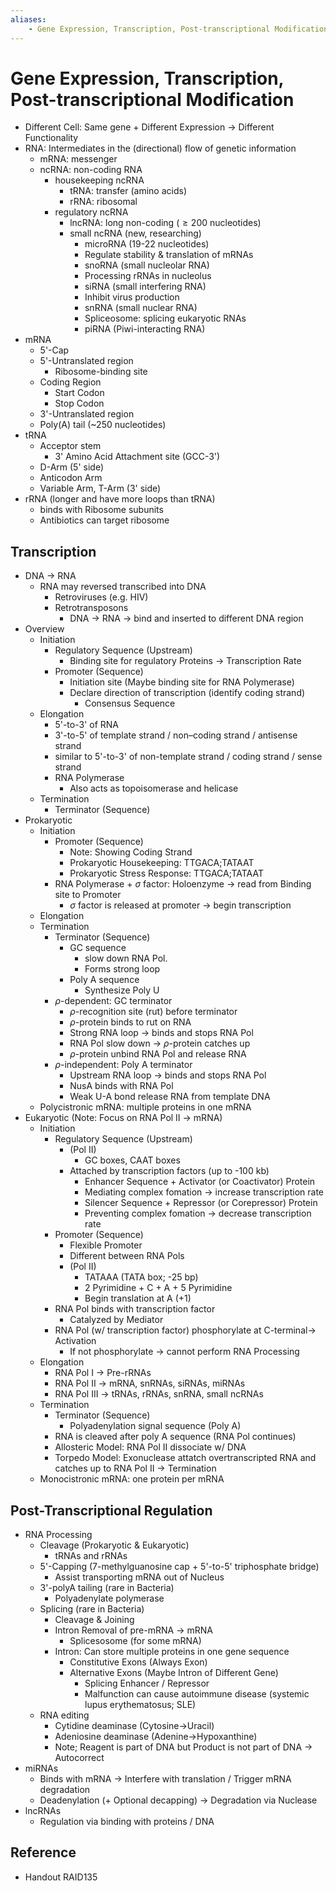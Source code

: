```yaml
---
aliases:
    - Gene Expression, Transcription, Post-transcriptional Modification
---
```


# Gene Expression, Transcription, Post-transcriptional Modification

- Different Cell: Same gene + Different Expression → Different Functionality
- RNA: Intermediates in the (directional) flow of genetic information
    - mRNA: messenger
    - ncRNA: non-coding RNA
        - housekeeping ncRNA
            - tRNA: transfer (amino acids)
            - rRNA: ribosomal
        - regulatory ncRNA
            - lncRNA: long non-coding ($\ge 200$ nucleotides)
            - small ncRNA (new, researching)
                - microRNA (19-22 nucleotides)
                - Regulate stability & translation of mRNAs
                - snoRNA (small nucleolar RNA)
                - Processing rRNAs in nucleolus
                - siRNA (small interfering RNA)
                - Inhibit virus production
                - snRNA (small nuclear RNA)
                - Spliceosome: splicing eukaryotic RNAs
                - piRNA (Piwi-interacting RNA)
- mRNA
    - 5'-Cap
    - 5'-Untranslated region
        - Ribosome-binding site
    - Coding Region
        - Start Codon
        - Stop Codon
    - 3'-Untranslated region
    - Poly(A) tail (~250 nucleotides)
- tRNA
    - Acceptor stem
        - 3' Amino Acid Attachment site (GCC-3')
    - D-Arm (5' side)
    - Anticodon Arm
    - Variable Arm, T-Arm (3' side)
- rRNA (longer and have more loops than tRNA)
    - binds with Ribosome subunits
    - Antibiotics can target ribosome

## Transcription

- DNA → RNA
    - RNA may reversed transcribed into DNA
        - Retroviruses (e.g. HIV)
        - Retrotransposons
            - DNA → RNA → bind and inserted to different DNA region
- Overview
    - Initiation
        - Regulatory Sequence (Upstream)
            - Binding site for regulatory Proteins → Transcription Rate
        - Promoter (Sequence)
            - Initiation site (Maybe binding site for RNA Polymerase)
            - Declare direction of transcription (identify coding strand)
                - Consensus Sequence
    - Elongation
        - 5'-to-3' of RNA
        - 3'-to-5' of template strand / non–coding strand / antisense strand
        - similar to 5'-to-3' of non-template strand / coding strand / sense strand
        - RNA Polymerase
            - Also acts as topoisomerase and helicase
    - Termination
        - Terminator (Sequence)
- Prokaryotic
    - Initiation
        - Promoter (Sequence)
            - Note: Showing Coding Strand
            - Prokaryotic Housekeeping: TTGACA;TATAAT
            - Prokaryotic Stress Response: TTGACA;TATAAT
        - RNA Polymerase + $\sigma$ factor: Holoenzyme → read from Binding site to Promoter
            - $\sigma$ factor is released at promoter → begin transcription
    - Elongation
    - Termination
        - Terminator (Sequence)
            - GC sequence
                - slow down RNA Pol.
                - Forms strong loop
            - Poly A sequence
                - Synthesize Poly U
        - $\rho$-dependent: GC terminator
            - $\rho$-recognition site (rut) before terminator
            - $\rho$-protein binds to rut on RNA
            - Strong RNA loop → binds and stops RNA Pol
            - RNA Pol slow down → $\rho$-protein catches up
            - $\rho$-protein unbind RNA Pol and release RNA
        - $\rho$-independent: Poly A terminator
            - Upstream RNA loop → binds and stops RNA Pol
            - NusA binds with RNA Pol
            - Weak U-A bond release RNA from template DNA
    - Polycistronic mRNA: multiple proteins in one mRNA
- Eukaryotic (Note: Focus on RNA Pol II → mRNA)
    - Initiation
        - Regulatory Sequence (Upstream)
            - (Pol II)
                - GC boxes, CAAT boxes
            - Attached by transcription factors (up to -100 kb)
                - Enhancer Sequence + Activator (or Coactivator) Protein
                - Mediating complex fomation → increase transcription rate
                - Silencer Sequence + Repressor (or Corepressor) Protein
                - Preventing complex fomation → decrease transcription rate
        - Promoter (Sequence)
            - Flexible Promoter
            - Different between RNA Pols
            - (Pol II)
                - TATAAA (TATA box; -25 bp)
                - 2 Pyrimidine + C + A + 5 Pyrimidine
                - Begin translation at A (+1)
        - RNA Pol binds with transcription factor
            - Catalyzed by Mediator
        - RNA Pol (w/ transcription factor) phosphorylate at C-terminal→ Activation
            - If not phosphorylate → cannot perform RNA Processing
    - Elongation
        - RNA Pol I → Pre-rRNAs
        - RNA Pol II → mRNA, snRNAs, siRNAs, miRNAs
        - RNA Pol III → tRNAs, rRNAs, snRNA, small ncRNAs
    - Termination
        - Terminator (Sequence)
            - Polyadenylation signal sequence (Poly A)
        - RNA is cleaved after poly A sequence (RNA Pol continues)
        - Allosteric Model: RNA Pol II dissociate w/ DNA
        - Torpedo Model: Exonuclease attatch overtranscripted RNA and catches up to RNA Pol II → Termination
    - Monocistronic mRNA: one protein per mRNA

## Post-Transcriptional Regulation

- RNA Processing
    - Cleavage (Prokaryotic & Eukaryotic)
        - tRNAs and rRNAs
    - 5'-Capping (7-methylguanosine cap + 5'-to-5' triphosphate bridge)
        - Assist transporting mRNA out of Nucleus
    - 3'-polyA tailing (rare in Bacteria)
        - Polyadenylate polymerase
    - Splicing (rare in Bacteria)
        - Cleavage & Joining
        - Intron Removal of pre-mRNA → mRNA
            - Splicesosome (for some mRNA)
        - Intron: Can store multiple proteins in one gene sequence
            - Constitutive Exons (Always Exon)
            - Alternative Exons (Maybe Intron of Different Gene)
                - Splicing Enhancer / Repressor
                - Malfunction can cause autoimmune disease (systemic lupus erythematosus; SLE)
    - RNA editing
        - Cytidine deaminase (Cytosine→Uracil)
        - Adeniosine deaminase (Adenine→Hypoxanthine)
        - Note; Reagent is part of DNA but Product is not part of DNA → Autocorrect
- miRNAs
    - Binds with mRNA → Interfere with translation / Trigger mRNA degradation
    - Deadenylation (+ Optional decapping) → Degradation via Nuclease
- lncRNAs
    - Regulation via binding with proteins / DNA

## Reference

- Handout RAID135
